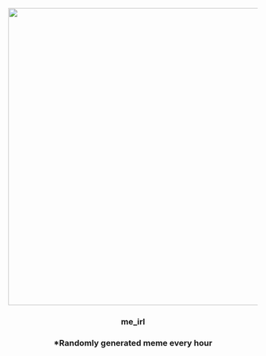 <p align="center">
        <img src="https://i.redd.it/5v6vcdjb8kz91.jpg" width="600" height="600">
        </p>
        <h3 align="center">me_irl</h3>
        <h3 align="center">*Randomly generated meme every hour</h3>
    